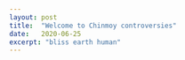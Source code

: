 ```yaml
---
layout: post
title:  "Welcome to Chinmoy controversies"
date:   2020-06-25
excerpt: "bliss earth human"
---
```

